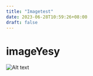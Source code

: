 ```yaml
---
title: "Imagetest"
date: 2023-06-28T10:59:26+08:00
draft: false
---
```


# imageYesy

![Alt text](images/imagetest/image.png)